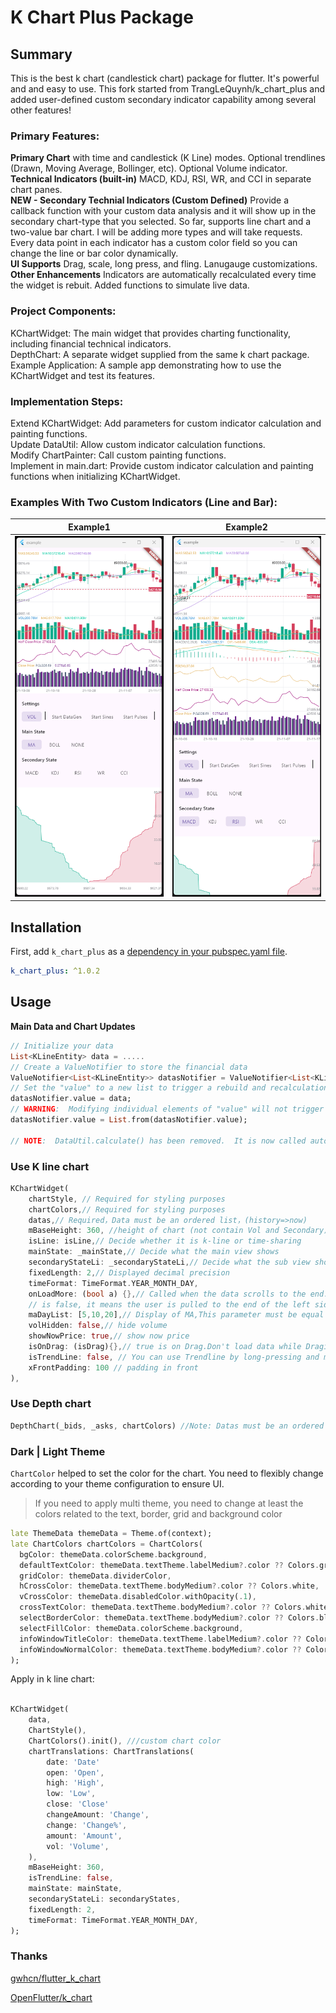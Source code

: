 # K Chart Plus Package

## Summary

This is the best k chart (candlestick chart) package for flutter.  It's powerful and and easy to use.  This fork started from TrangLeQuynh/k_chart_plus and added user-defined custom secondary indicator capability among several other features!

### Primary Features:  
**Primary Chart** with time and candlestick (K Line) modes.  Optional trendlines (Drawn, Moving Average, Bollinger, etc).  Optional Volume indicator.    
**Technical Indicators (built-in)** MACD, KDJ, RSI, WR, and CCI in separate chart panes.  
**NEW - Secondary Technial Indicators (Custom Defined)** Provide a callback function with your custom data analysis and it will show up in the secondary chart-type that you selected. So far, supports line chart and a two-value bar chart.  I will be adding more types and will take requests.  Every data point in each indicator has a custom color field so you can change the line or bar color dynamically.  
**UI Supports** Drag, scale, long press, and fling. Lanugauge customizations.   
**Other Enhancements** Indicators are automatically recalculated every time the widget is rebuit.  Added functions to simulate live data.

### Project Components:

KChartWidget: The main widget that provides charting functionality, including financial technical indicators.  
DepthChart:  A separate widget supplied from the same k chart package.  
Example Application: A sample app demonstrating how to use the KChartWidget and test its features.

### Implementation Steps:

Extend KChartWidget: Add parameters for custom indicator calculation and painting functions.  
Update DataUtil: Allow custom indicator calculation functions.  
Modify ChartPainter: Call custom painting functions.  
Implement in main.dart: Provide custom indicator calculation and painting functions when initializing KChartWidget.

### Examples With Two Custom Indicators (Line and Bar):

|Example1|Example2|
|:-------------------------:|:-------------------------:|
|![](assets/example_1.png)  |  ![](assets/example_2.png)|

## Installation

First, add `k_chart_plus` as a [dependency in your pubspec.yaml file](https://flutter.dev/using-packages/).

```yaml
k_chart_plus: ^1.0.2
```

## Usage

**Main Data and Chart Updates**
```dart
// Initialize your data
List<KLineEntity> data = .....
// Create a ValueNotifier to store the financial data
ValueNotifier<List<KLineEntity>> datasNotifier = ValueNotifier<List<KLineEntity>>([]);
// Set the "value" to a new list to trigger a rebuild and recalculation of indicators.
datasNotifier.value = data;
// WARNING:  Modifying individual elements of "value" will not trigger a rebuild, you can optionally modify "value" then call the following to trigger rebuild/calculation:
datasNotifier.value = List.from(datasNotifier.value);

// NOTE:  DataUtil.calculate() has been removed.  It is now called automatically upon rebuild of the widget.  The built-in secondary charts currently use the same settings as the widget / main indicators. 
```

### Use K line chart

```dart
KChartWidget(
    chartStyle, // Required for styling purposes
    chartColors,// Required for styling purposes
    datas,// Required，Data must be an ordered list，(history=>now)
    mBaseHeight: 360, //height of chart (not contain Vol and Secondary) 
    isLine: isLine,// Decide whether it is k-line or time-sharing
    mainState: _mainState,// Decide what the main view shows
    secondaryStateLi: _secondaryStateLi,// Decide what the sub view shows
    fixedLength: 2,// Displayed decimal precision
    timeFormat: TimeFormat.YEAR_MONTH_DAY,
    onLoadMore: (bool a) {},// Called when the data scrolls to the end. When a is true, it means the user is pulled to the end of the right side of the data. When a
    // is false, it means the user is pulled to the end of the left side of the data.
    maDayList: [5,10,20],// Display of MA,This parameter must be equal to DataUtil.calculate‘s maDayList
    volHidden: false,// hide volume
    showNowPrice: true,// show now price
    isOnDrag: (isDrag){},// true is on Drag.Don't load data while Draging.
    isTrendLine: false, // You can use Trendline by long-pressing and moving your finger after setting true to isTrendLine property. 
    xFrontPadding: 100 // padding in front
),
```
### Use Depth chart

```dart
DepthChart(_bids, _asks, chartColors) //Note: Datas must be an ordered list，
```

### Dark | Light Theme

`ChartColor` helped to set the color for the chart. You need to flexibly change according to your theme configuration to ensure UI.

>
> If you need to apply multi theme, you need to change at least the colors related to the text, border, grid and background color
>

```dart
late ThemeData themeData = Theme.of(context);
late ChartColors chartColors = ChartColors(
  bgColor: themeData.colorScheme.background,
  defaultTextColor: themeData.textTheme.labelMedium?.color ?? Colors.grey,
  gridColor: themeData.dividerColor,
  hCrossColor: themeData.textTheme.bodyMedium?.color ?? Colors.white,
  vCrossColor: themeData.disabledColor.withOpacity(.1),
  crossTextColor: themeData.textTheme.bodyMedium?.color ?? Colors.white,
  selectBorderColor: themeData.textTheme.bodyMedium?.color ?? Colors.black54,
  selectFillColor: themeData.colorScheme.background,
  infoWindowTitleColor: themeData.textTheme.labelMedium?.color ?? Colors.grey,
  infoWindowNormalColor: themeData.textTheme.bodyMedium?.color ?? Colors.white,
);
```


Apply in k line chart:

```dart

KChartWidget(
    data,
    ChartStyle(),
    ChartColors().init(), ///custom chart color
    chartTranslations: ChartTranslations(
        date: 'Date'
        open: 'Open',
        high: 'High',
        low: 'Low',
        close: 'Close'
        changeAmount: 'Change',
        change: 'Change%',
        amount: 'Amount',
        vol: 'Volume',
    ),
    mBaseHeight: 360,
    isTrendLine: false,
    mainState: mainState,
    secondaryStateLi: secondaryStates,
    fixedLength: 2,
    timeFormat: TimeFormat.YEAR_MONTH_DAY,
);
```

### Thanks

[gwhcn/flutter_k_chart](https://github.com/gwhcn/flutter_k_chart)

[OpenFlutter/k_chart](https://github.com/OpenFlutter/k_chart)
